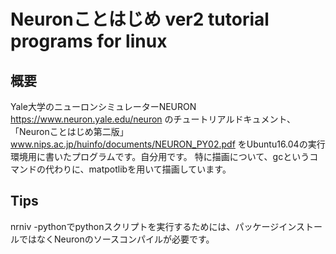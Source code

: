 # Neuronことはじめ ver2 tutorial programs for linux

## 概要
Yale大学のニューロンシミュレーターNEURON
https://www.neuron.yale.edu/neuron
のチュートリアルドキュメント、「Neuronことはじめ第二版」
www.nips.ac.jp/huinfo/documents/NEURON_PY02.pdf
をUbuntu16.04の実行環境用に書いたプログラムです。自分用です。
特に描画について、gcというコマンドの代わりに、matpotlibを用いて描画しています。

## Tips
nrniv -pythonでpythonスクリプトを実行するためには、パッケージインストールではなくNeuronのソースコンパイルが必要です。
